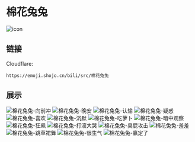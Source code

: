 # 棉花兔兔
![icon](https://emoji.shojo.cn/bili/src/棉花兔兔/icon.png)
## 链接
Cloudflare:
```
https://emoji.shojo.cn/bili/src/棉花兔兔
```
## 展示
![棉花兔兔-向前冲](https://emoji.shojo.cn/bili/src/棉花兔兔/棉花兔兔-向前冲.png)
![棉花兔兔-晚安](https://emoji.shojo.cn/bili/src/棉花兔兔/棉花兔兔-晚安.png)
![棉花兔兔-认输](https://emoji.shojo.cn/bili/src/棉花兔兔/棉花兔兔-认输.png)
![棉花兔兔-疑惑](https://emoji.shojo.cn/bili/src/棉花兔兔/棉花兔兔-疑惑.png)
![棉花兔兔-喜欢](https://emoji.shojo.cn/bili/src/棉花兔兔/棉花兔兔-喜欢.png)
![棉花兔兔-沉默](https://emoji.shojo.cn/bili/src/棉花兔兔/棉花兔兔-沉默.png)
![棉花兔兔-吃萝卜](https://emoji.shojo.cn/bili/src/棉花兔兔/棉花兔兔-吃萝卜.png)
![棉花兔兔-暗中观察](https://emoji.shojo.cn/bili/src/棉花兔兔/棉花兔兔-暗中观察.png)
![棉花兔兔-狂飙](https://emoji.shojo.cn/bili/src/棉花兔兔/棉花兔兔-狂飙.png)
![棉花兔兔-打滚大哭](https://emoji.shojo.cn/bili/src/棉花兔兔/棉花兔兔-打滚大哭.png)
![棉花兔兔-臭屁攻击](https://emoji.shojo.cn/bili/src/棉花兔兔/棉花兔兔-臭屁攻击.png)
![棉花兔兔-羞羞](https://emoji.shojo.cn/bili/src/棉花兔兔/棉花兔兔-羞羞.png)
![棉花兔兔-跳草裙舞](https://emoji.shojo.cn/bili/src/棉花兔兔/棉花兔兔-跳草裙舞.png)
![棉花兔兔-很生气](https://emoji.shojo.cn/bili/src/棉花兔兔/棉花兔兔-很生气.png)
![棉花兔兔-赢定了](https://emoji.shojo.cn/bili/src/棉花兔兔/棉花兔兔-赢定了.png)
